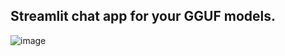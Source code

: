 ## Streamlit chat app for your GGUF models.
![image](https://github.com/kavinask007/chat/assets/68454569/31875796-458f-419f-a259-695ba893fbe9)


